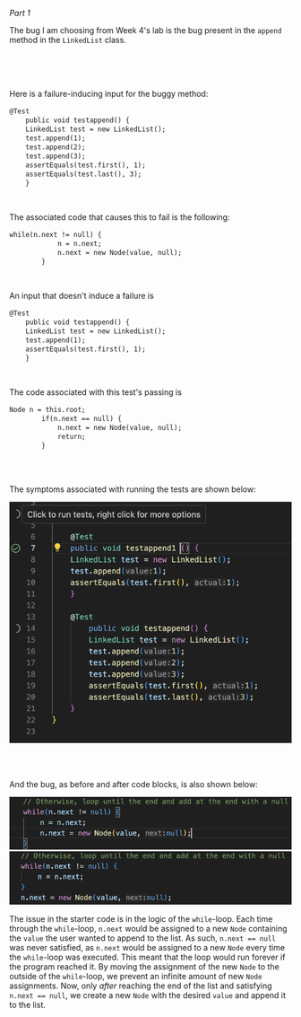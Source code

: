 _Part 1_

The bug I am choosing from Week 4's lab is the bug present in the `append` method in the `LinkedList` class. 

<br>
<br>
<br>

Here is a failure-inducing input for the buggy method:

```
@Test 
	public void testappend() {
    LinkedList test = new LinkedList();
    test.append(1);
    test.append(2);
    test.append(3);
    assertEquals(test.first(), 1);
    assertEquals(test.last(), 3);
	}
```
<br>

The associated code that causes this to fail is the following:
```
while(n.next != null) {
            n = n.next;
            n.next = new Node(value, null);
        }
```

<br>


An input that doesn't induce a failure is

```
@Test 
	public void testappend() {
    LinkedList test = new LinkedList();
    test.append(1);
    assertEquals(test.first(), 1);
	}
```

<br>

The code associated with this test's passing is 

```
Node n = this.root;
        if(n.next == null) {
            n.next = new Node(value, null);
            return;
        }
```
<br>
<br>

The symptoms associated with running the tests are shown below:

![image](Lab_Report_3_Tests.png)

<br>
<br>

And the bug, as before and after code blocks, is also shown below:

![image](Lab_Report_3_Before.png)
![image](Lab_Report_3_After.png)

The issue in the starter code is in the logic of the `while`-loop. Each time through the `while`-loop, `n.next` would be assigned to a new `Node` containing the `value` the user wanted to append to the list. As such, `n.next == null` was never satisfied, as `n.next` would be assigned to a new `Node` every time the `while`-loop was executed. This meant that the loop would run forever if the program reached it. By moving the assignment of the new `Node` to the outside of the `while`-loop, we prevent an infinite amount of new `Node` assignments. Now, only _after_ reaching the end of the list and satisfying `n.next == null`, we create a new `Node` with the desired `value` and append it to the list.

